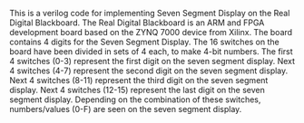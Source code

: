 This is a verilog code for implementing Seven Segment Display on the Real Digital Blackboard. 
The Real Digital Blackboard is an ARM and FPGA development board based on the ZYNQ 7000 device from Xilinx.
The board contains 4 digits for the Seven Segment Display. 
The 16 switches on the board have been divided in sets of 4 each, to make 4-bit numbers. 
The first 4 switches (0-3) represent the first digit on the seven segment display. 
Next 4 switches (4-7) represent the second digit on the seven segment display.
Next 4 switches (8-11) represent the third digit on the seven segment display.
Next 4 switches (12-15) represent the last digit on the seven segment display.
Depending on the combination of these switches, numbers/values (0-F) are seen on the seven segment display. 
